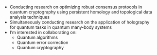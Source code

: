 - Conducting research on optimizing robust consensus protocols in quantum cryptography using persistent homology and topological data analysis techniques
- Simultaneously conducting research on the application of holography for quantum tasks in quantum many-body systems
- I’m interested in collaborating on:
  - Quantum algorithms
  - Quantum error correction
  - Quantum cryptography
